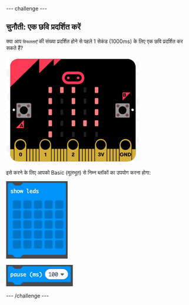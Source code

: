 --- challenge ---

## चुनौती: एक छवि प्रदर्शित करें

क्या आप `विफलताएँ` की संख्या प्रदर्शित होने से पहले 1 सेकंड (1000ms) के लिए एक छवि प्रदर्शित कर सकते हैं?

![स्क्रीनशॉट](images/frustration-start-img.png)

इसे करने के लिए आपको Basic (मूलभूत) से निम्न ब्लॉकों का उपयोग करना होगा:

![स्क्रीनशॉट](images/frustration-blocks.png)

![स्क्रीनशॉट](images/frustration-blocks2.png)

--- /challenge ---